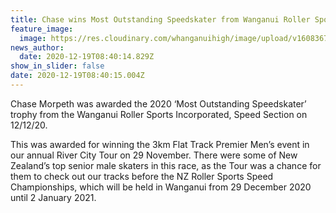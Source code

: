 ```yaml
---
title: Chase wins Most Outstanding Speedskater from Wanganui Roller Sports
feature_image:
  image: https://res.cloudinary.com/whanganuihigh/image/upload/v1608367264/News/Chase_Morpeth_Dec_2020.jpg
news_author:
  date: 2020-12-19T08:40:14.829Z
show_in_slider: false
date: 2020-12-19T08:40:15.004Z
---
```

Chase Morpeth was awarded the 2020 ‘Most Outstanding Speedskater’ trophy from the Wanganui Roller Sports Incorporated, Speed Section on 12/12/20.

This was awarded for winning the 3km Flat Track Premier Men’s event in our annual River City Tour on 29 November.  There were some of New Zealand’s top senior male skaters in this race, as the Tour was a chance for them to check out our tracks before the NZ Roller Sports Speed Championships, which will be held in Wanganui from 29 December 2020 until 2 January 2021.

